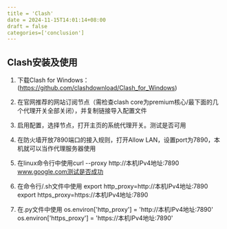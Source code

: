 ```yaml
---
title = 'Clash'
date = 2024-11-15T14:01:14+08:00
draft = false
categories=['conclusion']
---
```


## Clash安装及使用

1. 下载Clash for Windows：(<https://github.com/clashdownload/Clash_for_Windows>)

2. 在官网推荐的网站订阅节点（需检查clash core为premium核心/最下面的几个代理开关全部关闭），并复制链接导入配置文件

3. 启用配置，选择节点，打开主页的系统代理开关。测试是否可用

4. 在防火墙开放7890端口的接入规则，打开Allow LAN，设置port为7890，本机就可以当作代理服务器使用

5. 在linux命令行中使用curl --proxy http://本机IPv4地址:7890 www.google.com测试是否成功

6. 在命令行/.sh文件中使用
    export http_proxy=http://本机IPv4地址:7890 
    export https_proxy=https://本机IPv4地址:7890

7. 在.py文件中使用
    os.environ['http_proxy'] = 'http://本机IPv4地址:7890'
    os.environ['https_proxy'] = 'https://本机IPv4地址:7890'

